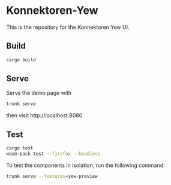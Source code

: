 # Konnektoren-Yew

This is the repository for the Konnektoren Yew UI.

## Build

```bash
cargo build
```

## Serve

Serve the demo page with

```bash
trunk serve
```

then visit http://localhost:8080

## Test

```bash
cargo test
wasm-pack test --firefox --headless
```

To test the components in isolation, run the following command:

```bash
trunk serve --features=yew-preview
```
